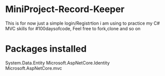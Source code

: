 # MiniProject-Record-Keeper

This is for now just a simple login/Registrtion i am using to practice my C# MVC skills for #100daysofcode,
Feel free to fork,clone and so on

# Packages installed
System.Data.Entity
Microsoft.AspNetCore.Identity
Microsoft.AspNetCore.mvc
